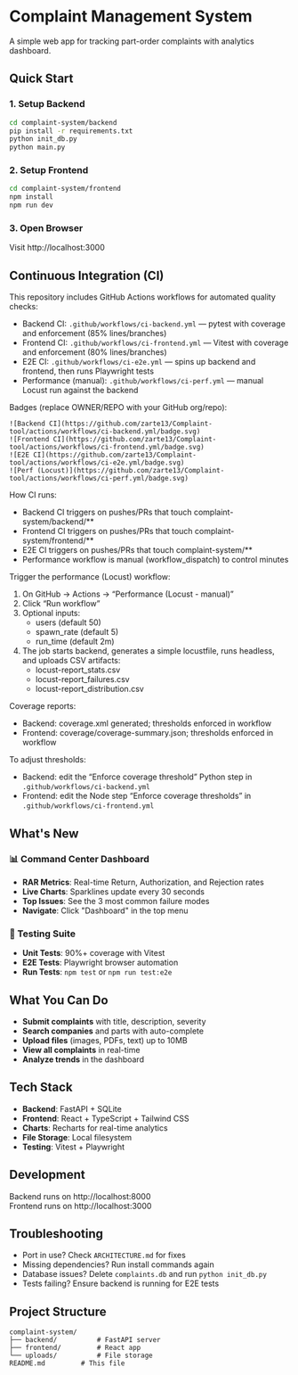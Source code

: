 # Complaint Management System

A simple web app for tracking part-order complaints with analytics dashboard.

## Quick Start

### 1. Setup Backend
```bash
cd complaint-system/backend
pip install -r requirements.txt
python init_db.py
python main.py
```

### 2. Setup Frontend
```bash
cd complaint-system/frontend
npm install
npm run dev
```

### 3. Open Browser
Visit http://localhost:3000

## Continuous Integration (CI)

This repository includes GitHub Actions workflows for automated quality checks:

- Backend CI: `.github/workflows/ci-backend.yml` — pytest with coverage and enforcement (85% lines/branches)
- Frontend CI: `.github/workflows/ci-frontend.yml` — Vitest with coverage and enforcement (80% lines/branches)
- E2E CI: `.github/workflows/ci-e2e.yml` — spins up backend and frontend, then runs Playwright tests
- Performance (manual): `.github/workflows/ci-perf.yml` — manual Locust run against the backend

Badges (replace OWNER/REPO with your GitHub org/repo):
```
![Backend CI](https://github.com/zarte13/Complaint-tool/actions/workflows/ci-backend.yml/badge.svg)
![Frontend CI](https://github.com/zarte13/Complaint-tool/actions/workflows/ci-frontend.yml/badge.svg)
![E2E CI](https://github.com/zarte13/Complaint-tool/actions/workflows/ci-e2e.yml/badge.svg)
![Perf (Locust)](https://github.com/zarte13/Complaint-tool/actions/workflows/ci-perf.yml/badge.svg)
```

How CI runs:
- Backend CI triggers on pushes/PRs that touch complaint-system/backend/**
- Frontend CI triggers on pushes/PRs that touch complaint-system/frontend/**
- E2E CI triggers on pushes/PRs that touch complaint-system/**
- Performance workflow is manual (workflow_dispatch) to control minutes

Trigger the performance (Locust) workflow:
1) On GitHub → Actions → “Performance (Locust - manual)”
2) Click “Run workflow”
3) Optional inputs:
   - users (default 50)
   - spawn_rate (default 5)
   - run_time (default 2m)
4) The job starts backend, generates a simple locustfile, runs headless, and uploads CSV artifacts:
   - locust-report_stats.csv
   - locust-report_failures.csv
   - locust-report_distribution.csv

Coverage reports:
- Backend: coverage.xml generated; thresholds enforced in workflow
- Frontend: coverage/coverage-summary.json; thresholds enforced in workflow

To adjust thresholds:
- Backend: edit the “Enforce coverage threshold” Python step in `.github/workflows/ci-backend.yml`
- Frontend: edit the Node step “Enforce coverage thresholds” in `.github/workflows/ci-frontend.yml`

## What's New

### 📊 Command Center Dashboard
- **RAR Metrics**: Real-time Return, Authorization, and Rejection rates
- **Live Charts**: Sparklines update every 30 seconds
- **Top Issues**: See the 3 most common failure modes
- **Navigate**: Click "Dashboard" in the top menu

### 🧪 Testing Suite
- **Unit Tests**: 90%+ coverage with Vitest
- **E2E Tests**: Playwright browser automation
- **Run Tests**: `npm test` or `npm run test:e2e`

## What You Can Do

- **Submit complaints** with title, description, severity
- **Search companies** and parts with auto-complete
- **Upload files** (images, PDFs, text) up to 10MB
- **View all complaints** in real-time
- **Analyze trends** in the dashboard

## Tech Stack

- **Backend**: FastAPI + SQLite
- **Frontend**: React + TypeScript + Tailwind CSS
- **Charts**: Recharts for real-time analytics
- **File Storage**: Local filesystem
- **Testing**: Vitest + Playwright

## Development

Backend runs on http://localhost:8000  
Frontend runs on http://localhost:3000

## Troubleshooting

- Port in use? Check `ARCHITECTURE.md` for fixes
- Missing dependencies? Run install commands again
- Database issues? Delete `complaints.db` and run `python init_db.py`
- Tests failing? Ensure backend is running for E2E tests

## Project Structure
```
complaint-system/
├── backend/          # FastAPI server
├── frontend/         # React app
└── uploads/          # File storage
README.md         # This file
